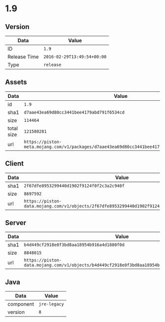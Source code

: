 # 1.9

## Version

|**Data**        | **Value**                 |
|----------------|-------------------------|
| ID   | ```1.9```   |
| Release Time   | ```2016-02-29T13:49:54+00:00```   |
| Type   | ```release```   |

## Assets

|**Data**        | **Value**                 |
|----------------|-------------------------|
| id   | ```1.9```   |
| sha1   | ```d7aae43ea69d80cc3441bee4179abd791f6534cd```   |
| size   | ```114464```   |
| total size  | ```121580281```  |
| url       | ```https://piston-meta.mojang.com/v1/packages/d7aae43ea69d80cc3441bee4179abd791f6534cd/1.9.json``` |

## Client

|**Data**        | **Value**                 |
|----------------|-------------------------|
| sha1   | ```2f67dfe8953299440d1902f9124f0f2c3a2c940f```   |
| size   | ```8697592```   |
| url       | ```https://piston-data.mojang.com/v1/objects/2f67dfe8953299440d1902f9124f0f2c3a2c940f/client.jar``` |

## Server

|**Data**        | **Value**                 |
|----------------|-------------------------|
| sha1   | ```b4d449cf2918e0f3bd8aa18954b916a4d1880f0d```   |
| size   | ```8848015```   |
| url       | ```https://piston-data.mojang.com/v1/objects/b4d449cf2918e0f3bd8aa18954b916a4d1880f0d/server.jar``` |

## Java

|**Data**        | **Value**                 |
|----------------|-------------------------|
| component   | ```jre-legacy```   |
| version   | ```8```   |